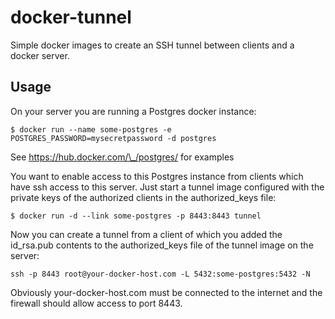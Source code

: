 # docker-tunnel

Simple docker images to create an SSH tunnel between clients and a docker server.

## Usage

On your server you are running a Postgres docker instance:

    $ docker run --name some-postgres -e POSTGRES_PASSWORD=mysecretpassword -d postgres

See https://hub.docker.com/\_/postgres/ for examples

You want to enable access to this Postgres instance from clients which have ssh access to this server.
Just start a tunnel image configured with the private keys of the authorized clients in the authorized_keys file:

    $ docker run -d --link some-postgres -p 8443:8443 tunnel

Now you can create a tunnel from a client of which you added the id_rsa.pub contents to the authorized_keys file of the tunnel image on the server: 

    ssh -p 8443 root@your-docker-host.com -L 5432:some-postgres:5432 -N

Obviously your-docker-host.com must be connected to the internet and the firewall should allow access to port 8443.

